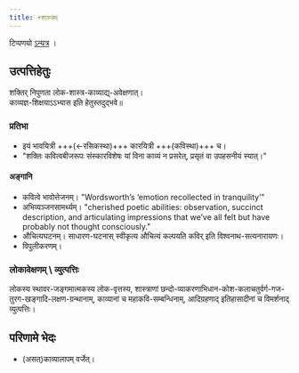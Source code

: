 ```yaml
---
title: +शास्त्रम्
---
```


टिप्पणयो [ऽन्यत्र](https://docs.google.com/spreadsheets/d/1_Hokp6dvWReXvQyXpDXi8u-VEqrn0e5ZkspNpZAM7Vc/edit#gid=16) ।

## उत्पत्तिहेतुः
शक्तिर् निपुणता लोक-शास्त्र-काव्याद्य्-अवेक्षणात्।  
काव्यज्ञ-शिक्षयाऽऽभ्यास इति हेतुस्तदुद्भवे॥

### प्रतिभा
- इयं भावयित्री +++(←रसिकस्था)+++ कारयित्री +++(कविस्था)+++ च।
- "शक्तिः कवित्वबीजरूपः संस्कारविशेषः यां विना काव्यं न प्रसरेत्, प्रसृतं वा उपहसनीयं स्यात्।"

#### अङ्गानि
- कवित्वे भावोत्तेजनम्। "Wordsworth’s ‘emotion recollected in tranquility’"
- अभिव्यञ्जनसामर्थ्यम्। "cherished poetic abilities: observation, succinct description, and articulating impressions that we’ve all felt but have probably not thought consciously."
- औचित्यघटनम्। साधारण-घटनास् स्वीकृत्य औचित्यं कल्पयति कविर् इति विश्वनाथ-सत्यनारायणः।
- विपुलीकरणम्।

### लोकावेक्षणम् \ व्युत्पत्तिः
लोकस्य स्थावर-जङ्गमात्मकस्य लोक-वृत्तस्य, शास्त्राणां छन्दो-व्याकरणाभिधान-कोश-कलाचतुर्वर्ग-गज-तुरग-खङ्गादि-लक्षण-ग्रन्थानाम्, काव्यानां च महाकवि-सम्बन्धिनाम्, आदिग्रहणाद् इतिहासादीनां च विमर्शनाद् व्युत्पत्तिः।

## परिणामे भेदः
- (असत्)काव्यालापम् वर्जेत्।